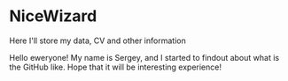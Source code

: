 # NiceWizard
Here I'll store my data, CV and other information

Hello eweryone! My name is Sergey, and I started to findout about what is the GitHub like.
Hope that it will be interesting experience!
